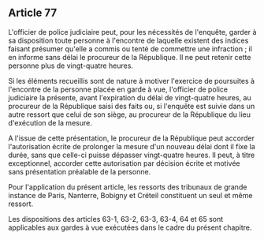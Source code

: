 Article 77
----
L'officier de police judiciaire peut, pour les nécessités de l'enquête, garder à
sa disposition toute personne à l'encontre de laquelle existent des indices
faisant présumer qu'elle a commis ou tenté de commettre une infraction ; il en
informe sans délai le procureur de la République. Il ne peut retenir cette
personne plus de vingt-quatre heures.

Si les éléments recueillis sont de nature à motiver l'exercice de poursuites à
l'encontre de la personne placée en garde à vue, l'officier de police judiciaire
la présente, avant l'expiration du délai de vingt-quatre heures, au procureur de
la République saisi des faits ou, si l'enquête est suivie dans un autre ressort
que celui de son siège, au procureur de la République du lieu d'exécution de la
mesure.

A l'issue de cette présentation, le procureur de la République peut accorder
l'autorisation écrite de prolonger la mesure d'un nouveau délai dont il fixe la
durée, sans que celle-ci puisse dépasser vingt-quatre heures. Il peut, à titre
exceptionnel, accorder cette autorisation par décision écrite et motivée sans
présentation préalable de la personne.

Pour l'application du présent article, les ressorts des tribunaux de grande
instance de Paris, Nanterre, Bobigny et Créteil constituent un seul et même
ressort.

Les dispositions des articles 63-1, 63-2, 63-3, 63-4, 64 et 65 sont applicables
aux gardes à vue exécutées dans le cadre du présent chapitre.
